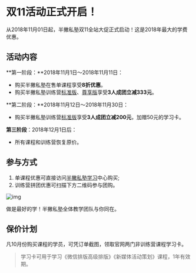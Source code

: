 # 双11活动正式开启！

从2018年11月01日起，半撇私塾双11全站大促正式启动！这是2018年最大的学费优惠。

## 活动内容

**第一阶段：**2018年11月1日～2018年11月11日：

- 购买半撇私塾在售单课程享受**8折优惠**。
- 购买半撇私塾训练营[标准版](http://learn.bpteach.com/classroom/12/introduction)、[尊享版](http://learn.bpteach.com/classroom/13/introduction)享受**3人成团立减333元**。

**第二阶段：**2018年11月12日～2018年11月30日：

- 购买半撇私塾训练营[标准版](http://learn.bpteach.com/classroom/12/introduction)享受**3人成团立减200元**，加赠50元的学习卡。

**第三阶段**：2018年12月1日后：

- 所有课程和训练营恢复原价。

## 参与方式

1. 单课程优惠可直接访问[半撇私塾学习](http://learn.bpteach.com/)中心购买;
2. 训练营拼团优惠可扫描下方二维码参与团购。

![img](https://learn.bpteach.com/files/default/2018/11-12/112223f2e9be542095.png)

做是最好的学！半撇私塾全体教学团队与你同在。

## 保价计划

凡10月份购买课程的学员，可凭订单截图，领取官网两门非训练营课程学习卡。

> 学习卡可用于学习《微信排版高级排版》《新媒体活动策划》课程，1年有效期。